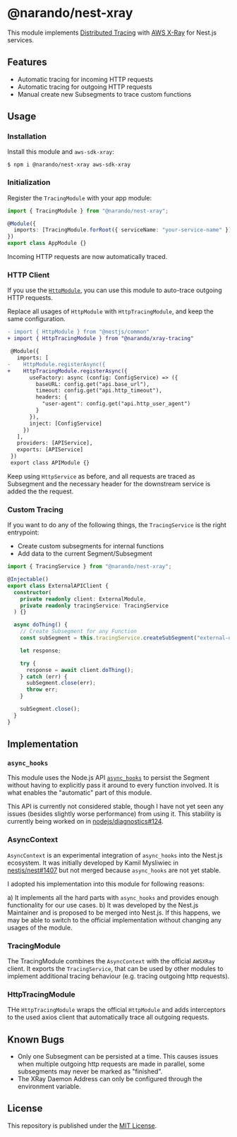 # @narando/nest-xray

This module implements [Distributed Tracing](https://opentracing.io/docs/overview/what-is-tracing/) with [AWS X-Ray](https://aws.amazon.com/xray/) for Nest.js services.

## Features

- Automatic tracing for incoming HTTP requests
- Automatic tracing for outgoing HTTP requests
- Manual create new Subsegments to trace custom functions

## Usage

### Installation

Install this module and `aws-sdk-xray`:

```shell
$ npm i @narando/nest-xray aws-sdk-xray
```

### Initialization

Register the `TracingModule` with your app module:

```typescript
import { TracingModule } from "@narando/nest-xray";

@Module({
  imports: [TracingModule.forRoot({ serviceName: "your-service-name" })]
})
export class AppModule {}
```

Incoming HTTP requests are now automatically traced.

### HTTP Client

If you use the [`HttpModule`](https://docs.nestjs.com/techniques/http-module), you can use this module to auto-trace outgoing HTTP requests.

Replace all usages of `HttpModule` with `HttpTracingModule`, and keep the same configuration.

```diff
- import { HttpModule } from "@nestjs/common"
+ import { HttpTracingModule } from "@narando/xray-tracing"

 @Module({
   imports: [
-    HttpModule.registerAsync({
+    HttpTracingModule.registerAsync({
       useFactory: async (config: ConfigService) => ({
         baseURL: config.get("api.base_url"),
         timeout: config.get("api.http_timeout"),
         headers: {
           "user-agent": config.get("api.http_user_agent")
         }
       }),
       inject: [ConfigService]
     })
   ],
   providers: [APIService],
   exports: [APIService]
 })
 export class APIModule {}
```

Keep using `HttpService` as before, and all requests are traced as Subsegment and the necessary header for the downstream service is added the the request.

### Custom Tracing

If you want to do any of the following things, the `TracingService` is the right entrypoint:

- Create custom subsegments for internal functions
- Add data to the current Segment/Subsegment

```typescript
import { TracingService } from "@narando/nest-xray";

@Injectable()
export class ExternalAPIClient {
  constructor(
    private readonly client: ExternalModule,
    private readonly tracingService: TracingService
  ) {}

  async doThing() {
    // Create Subsegment for any Function
    const subSegment = this.tracingService.createSubSegment("external-doThing");

    let response;

    try {
      response = await client.doThing();
    } catch (err) {
      subSegment.close(err);
      throw err;
    }

    subSegment.close();
  }
}
```

## Implementation

### `async_hooks`

This module uses the Node.js API [`async_hooks`](https://nodejs.org/api/async_hooks.html) to persist the Segment without having to explicitly pass it around to every function involved. It is what enables the "automatic" part of this module.

This API is currently not considered stable, though I have not yet seen any issues (besides slightly worse performance) from using it. This stability is currently being worked on in [nodejs/diagnostics#124](https://github.com/nodejs/diagnostics/issues/124).

### AsyncContext

`AsyncContext` is an experimental integration of `async_hooks` into the Nest.js ecosystem. It was initially developed by Kamil Mysliwiec in [nestjs/nest#1407](https://github.com/nestjs/nest/pull/1407) but not merged because `async_hooks` are not yet stable.

I adopted his implementation into this module for following reasons:

a) It implements all the hard parts with `async_hooks` and provides enough functionality for our use cases.
b) It was developed by the Nest.js Maintainer and is proposed to be merged into Nest.js. If this happens, we may be able to switch to the official implementation without changing any usages of the module.

### TracingModule

The TracingModule combines the `AsyncContext` with the official `AWSXRay` client. It exports the `TracingService`, that can be used by other modules to implement additional tracing behaviour (e.g. tracing outgoing http requests).

### HttpTracingModule

THe `HttpTracingModule` wraps the official `HttpModule` and adds interceptors to the used axios client that automatically trace all outgoing requests.

## Known Bugs

- Only one Subsegment can be persisted at a time. This causes issues when multiple outgoing http requests are made in parallel, some subsegments may never be marked as "finished".
- The XRay Daemon Address can only be configured through the environment variable.

## License

This repository is published under the [MIT License](./LICENSE).
